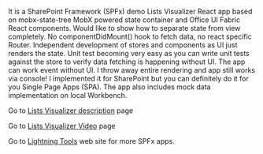 It is a SharePoint Framework (SPFx) demo Lists Visualizer React app based on mobx-state-tree MobX powered state container and Office UI Fabric React components. Would like to show how to separate state from view completely. No componentDidMount() hook to fetch data, no react specific Router. Independent development of stores and components as UI just renders the state. Unit test becoming very easy as you can write unit tests against the store to verify data fetching is happening without UI.
The app can work event without UI. I throw away entire rendering and app still works via console! I implemented it for SharePoint but you can definitely do it for you Single Page Apps (SPA). The app also includes mock data implementation on local Workbench.

Go to [Lists Visualizer description]( https://ashot72.github.io/spfx-lists-visualizer/index.html) page 
                                      
Go to [Lists Visualizer Video]( https://www.youtube.com/watch?v=0yCj5I7eJd0&feature=youtu.be) page

Go to [Lightning Tools]( https://lightningtools.com) web site for more SPFx apps. 